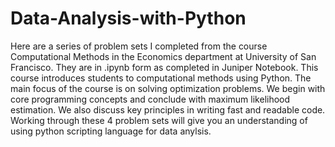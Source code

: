 # Data-Analysis-with-Python

Here are a series of problem sets I completed from the course Computational Methods in the Economics department at University of San Francisco. They are in .ipynb form as completed in Juniper Notebook. This course introduces students to computational methods using Python. The main focus of the course is on solving optimization problems. We begin with core programming concepts and conclude with maximum likelihood estimation. We also discuss key principles in writing fast and readable code. Working through these 4 problem sets will give you an understanding of using python scripting language for data anylsis.
